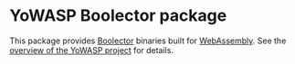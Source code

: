 YoWASP Boolector package
====================

This package provides [Boolector][] binaries built for [WebAssembly][]. See the [overview of the YoWASP project][yowasp] for details.

[boolector]: https://github.com/Boolector/boolector
[webassembly]: https://webassembly.org/
[yowasp]: https://yowasp.github.io/
